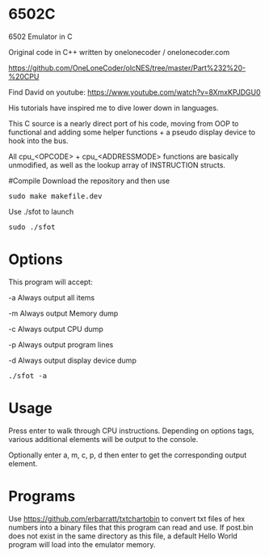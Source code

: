 # 6502C
6502 Emulator in C

Original code in C++ written by onelonecoder / onelonecoder.com
	
https://github.com/OneLoneCoder/olcNES/tree/master/Part%232%20-%20CPU
	
Find David on youtube: https://www.youtube.com/watch?v=8XmxKPJDGU0
	
His tutorials have inspired me to dive lower down in languages.
	
This C source is a nearly direct port of his code, moving from OOP to functional
and adding some helper functions + a pseudo display device to hook into the bus.
	
All cpu_&lt;OPCODE&gt; + cpu_&lt;ADDRESSMODE&gt; functions are basically unmodified, as well as the lookup array of INSTRUCTION structs.

#Compile
Download the repository and then use

<pre>sudo make makefile.dev</pre>

Use ./sfot to launch

<pre>sudo ./sfot</pre>

# Options

This program will accept:

-a Always output all items

-m Always output Memory dump

-c Always output CPU dump

-p Always output program lines

-d Always output display device dump

<pre>./sfot -a</pre>

# Usage
Press enter to walk through CPU instructions. Depending on options tags, various additional elements will be output to the console.

Optionally enter a, m, c, p, d then enter to get the corresponding output element.

# Programs
Use https://github.com/erbarratt/txtchartobin to convert txt files of hex numbers into a binary files that this program can read and use. 
If post.bin does not exist in the same directory as this file, a default Hello World program will load into the emulator memory.
